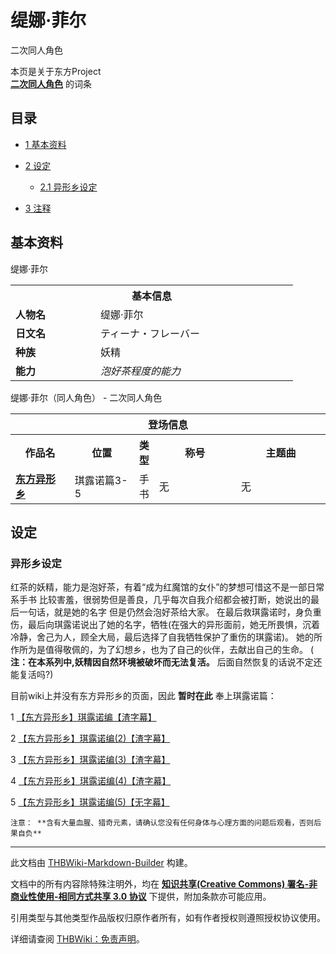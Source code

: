 # 缇娜·菲尔

<!-- source html: G:\repos\THBWiki-Markdown-Builder\THBWikiMarkdown\Temp\main\6\6a\ns0%3A%E7%BC%87%E5%A8%9C%C2%B7%E8%8F%B2%E5%B0%94.html -->

二次同人角色

本页是关于东方Project  
 **[二次同人角色](./二次角色列表.md)** 的词条
## 目录

- [1 基本资料](#基本资料)
- [2 设定](#设定)

  - [2.1 异形乡设定](#异形乡设定)



- [3 注释](#注释)




## 基本资料
[](./文件-缇娜·菲尔.png.md)  [](./文件-缇娜·菲尔.png.md)缇娜·菲尔

<table>
<tbody><tr>
<th colspan="2">基本信息</th>
</tr>
<tr>
<td style="width:120px"><b>人物名</b></td><td style="min-width:300px">缇娜·菲尔</td>
</tr><tr><td><b>日文名</b></td><td>ティーナ・フレーバー</td></tr><tr><td><b>种族</b></td><td>妖精</td></tr><tr><td><b>能力</b></td><td><i>泡好茶程度的能力</i></td></tr></tbody></table>

缇娜·菲尔（同人角色） - 二次同人角色

<table>
<tbody><tr>
<th colspan="5">登场信息</th>
</tr><tr><th><b>作品名</b></th><th><b>位置</b></th><th><b>类型</b></th><th><b>称号</b></th><th><b>主题曲</b></th></tr><tr><td rowspan="1" style="width:120px"><b><a href="./东方异形乡.md" title="东方异形乡">东方异形乡</a></b></td><td style="width:130px">琪露诺篇3-5</td><td style="width:15px">手书</td><td style="width:180px">无</td><td style="width:200px">无</td></tr></tbody></table>


## 设定
### 异形乡设定
  
红茶的妖精，能力是泡好茶，有着“成为红魔馆的女仆”的梦想可惜这不是一部日常系手书
比较害羞，很弱势但是善良，几乎每次自我介绍都会被打断，她说出的最后一句话，就是她的名字
但是仍然会泡好茶给大家。
在最后救琪露诺时，身负重伤，最后向琪露诺说出了她的名字，牺牲(在强大的异形面前，她无所畏惧，沉着冷静，舍己为人，顾全大局，最后选择了自我牺牲保护了重伤的琪露诺)。
她的所作所为是值得敬佩的，为了幻想乡，也为了自己的伙伴，去献出自己的生命。
( **注：在本系列中,妖精因自然环境被破坏而无法复活。** 后面自然恢复的话说不定还能复活吗?)
  


  
目前wiki上并没有东方异形乡的页面，因此 **暂时在此** 奉上琪露诺篇：  

1  [【东方异形乡】琪露诺编【渣字幕】](https://www.bilibili.com/video/BV1ds411t7ST)  

2  [【东方异形乡】琪露诺编(2)【渣字幕】](https://www.bilibili.com/video/BV1ds411t7SN)  

3  [【东方异形乡】琪露诺编(3)【渣字幕】](https://www.bilibili.com/video/BV1ds411t7UX)  

4  [【东方异形乡】琪露诺编(4)【渣字幕】](https://www.bilibili.com/video/BV1Xs411x7m6)  

5  [【东方异形乡】琪露诺编(5)【无字幕】](https://www.bilibili.com/video/BV1Gs411e7RZ)  

  

```
注意： **含有大量血腥、猎奇元素，请确认您没有任何身体与心理方面的问题后观看，否则后果自负** 
```

  
  

  





---

此文档由 [THBWiki-Markdown-Builder](https://github.com/Delsin-Yu/THBWiki-Markdown-Builder) 构建。

文档中的所有内容除特殊注明外，均在 [**知识共享(Creative Commons) 署名-非商业性使用-相同方式共享 3.0 协议**](https://creativecommons.org/licenses/by-sa/3.0/deed.zh-hans) 下提供，附加条款亦可能应用。

引用类型与其他类型作品版权归原作者所有，如有作者授权则遵照授权协议使用。

详细请查阅 [THBWiki：免责声明](https://thbwiki.cc/THBWiki:%E5%85%8D%E8%B4%A3%E5%A3%B0%E6%98%8E)。

